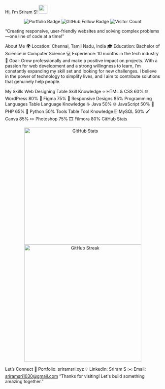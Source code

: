 Hi, I’m Sriram S! <img src="https://media.giphy.com/media/hvRJCLFzcasrR4ia7z/giphy.gif" width="28">
<p align="center"> <img src="https://img.shields.io/badge/Portfolio-sriramsri.xyz-blue?style=for-the-badge" alt="Portfolio Badge" /> <img src="https://img.shields.io/badge/GitHub-Follow%20Me-lightgrey?style=for-the-badge&logo=github" alt="GitHub Follow Badge" /> <img src="https://visitor-badge.laobi.icu/badge?page_id=YourGitHubUsername.YourGitHubUsername" alt="Visitor Count" /> </p>
“Creating responsive, user-friendly websites and solving complex problems—one line of code at a time!”

About Me
🌍 Location: Chennai, Tamil Nadu, India
🎓 Education: Bachelor of Science in Computer Science
💻 Experience: 10 months in the tech industry
🎯 Goal: Grow professionally and make a positive impact on projects.
With a passion for web development and a strong willingness to learn, I’m constantly expanding my skill set and looking for new challenges. I believe in the power of technology to simplify lives, and I aim to contribute solutions that genuinely help people.

My Skills
Web Designing
Table
Skill	Knowledge
⭐ HTML & CSS	60%
🌐 WordPress	80%
🎨 Figma	75%
📱 Responsive Designs	85%
Programming Languages
Table
Language	Knowledge
☕ Java	50%
🌐 JavaScript	50%
🐘 PHP	65%
🐍 Python	50%
Tools
Table
Tool	Knowledge
🗄️ MySQL	50%
🖌️ Canva	85%
✏️ Photoshop	75%
🎞️ Filmora	80%
GitHub Stats
<p align="center"> <img src="https://github-readme-stats.vercel.app/api?username=sriram1030&show_icons=true&theme=radical" width="380" alt="GitHub Stats"/> <br/> <img src="https://github-readme-streak-stats.herokuapp.com?user=sriram1030&theme=radical" width="380" alt="GitHub Streak"/> </p>

Let’s Connect
💼 Portfolio: sriramsri.xyz
💡 LinkedIn: Sriram S
✉️ Email: sriramsri1030@gmail.com
“Thanks for visiting! Let's build something amazing together.”
